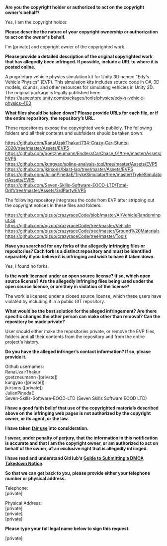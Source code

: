 **Are you the copyright holder or authorized to act on the copyright owner's behalf?**

Yes, I am the copyright holder.

**Please describe the nature of your copyright ownership or authorization to act on the owner's behalf.**

I'm [private] and copyright owner of the copyrighted work.

**Please provide a detailed description of the original copyrighted work that has allegedly been infringed. If possible, include a URL to where it is posted online.**

A proprietary vehicle physics simulation kit for Unity 3D named "Edy's Vehicle Physics" (EVP). This simulation kits includes source code in C#, 3D models, sounds, and other resources for simulating vehicles in Unity 3D. The original package is legally published here:  
https://assetstore.unity.com/packages/tools/physics/edy-s-vehicle-physics-403

**What files should be taken down? Please provide URLs for each file, or if the entire repository, the repository’s URL.**

These repositories expose the copyrighted work publicly. The following folders and all their contents and subfolders should be taken down:

https://github.com/RanaUzairThakur/734-Crazy-Car-Stunts-2020/tree/master/Assets/EVP5  
https://github.com/goetzneumann/EndlessCarChase_01/tree/master/Assets/EVP5  
https://github.com/kungyao/spline-analysis-tool/tree/master/Assets/EVP5  
https://github.com/jkirsons/blast-lap/tree/master/Assets/EVP5  
https://github.com/JulianPinedaE/TrykeSimulator/tree/master/TrykeSimulator/Assets/EVP5  
https://github.com/Seven-Skills-Software-EOOD-LTD/Total-Drift/tree/master/Assets/3rdParty/EVP5  

The following repository integrates the code from EVP after stripping out the copyright notices in these files and folders:

https://github.com/qizuo/crazyraceCode/blob/master/AI/VehicleRandomInput.cs  
https://github.com/qizuo/crazyraceCode/tree/master/Vehicle  
https://github.com/qizuo/crazyraceCode/tree/master/Ground%20Materials
https://github.com/qizuo/crazyraceCode/tree/master/Tools

**Have you searched for any forks of the allegedly infringing files or repositories? Each fork is a distinct repository and must be identified separately if you believe it is infringing and wish to have it taken down.**

Yes, I found no forks.

**Is the work licensed under an open source license? If so, which open source license? Are the allegedly infringing files being used under the open source license, or are they in violation of the license?**

The work is licensed under a closed source license, which these users have violated by including it in a public GIT repository.

**What would be the best solution for the alleged infringement? Are there specific changes the other person can make other than removal? Can the repository be made private?**

User should either make the repositories private, or remove the EVP files, folders and all their contents from the repository and from the entire project's history.

**Do you have the alleged infringer’s contact information? If so, please provide it.**

Github usernames:  
RanaUzairThakur  
goetzneumann ([private])  
kungyao ([private])  
jkirsons ([private])  
JulianPinedaE  
Seven-Skills-Software-EOOD-LTD (Seven Skills Software EOOD LTD)

**I have a good faith belief that use of the copyrighted materials described above on the infringing web pages is not authorized by the copyright owner, or its agent, or the law.**

**I have taken <a href="https://www.lumendatabase.org/topics/22">fair use</a> into consideration.**

**I swear, under penalty of perjury, that the information in this notification is accurate and that I am the copyright owner, or am authorized to act on behalf of the owner, of an exclusive right that is allegedly infringed.**

**I have read and understand GitHub's <a href="https://docs.github.com/articles/guide-to-submitting-a-dmca-takedown-notice/">Guide to Submitting a DMCA Takedown Notice</a>.**

**So that we can get back to you, please provide either your telephone number or physical address.**

Telephone:  
[private]

Physical Address:  
[private]  
[private]  
[private]

**Please type your full legal name below to sign this request.**

[private]
